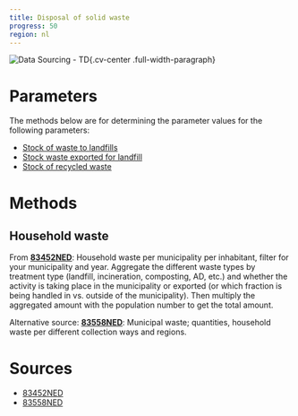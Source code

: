 ```yaml
---
title: Disposal of solid waste 
progress: 50
region: nl
---
```


![Data Sourcing - TD](/images/data-sourcing-td.jpg){.cv-center .full-width-paragraph}


# Parameters
The methods below are for determining the parameter values for the following parameters:

- [Stock of waste to landfills](/5-resources/1-data/definitions/parameters/stock_waste_landfill.md)
- [Stock waste exported for landfill](/5-resources/1-data/definitions/parameters/stock_exported_waste_landfill.md)
- [Stock of recycled waste](/5-resources/1-data/definitions/parameters/stock_waste_recycling.md)



# Methods

## Household waste

From **[83452NED](/5-resources/1-data/data-transformation/nl/2-data-descriptors/83452ned.md)**: Household waste per municipality per inhabitant, filter for your municipality and year. Aggregate the different waste types by treatment type (landfill, incineration, composting, AD, etc.) and whether the activity is taking place in the municipality or exported (or which fraction is being handled in vs. outside of the municipality). Then multiply the aggregated amount with the population number to get the total amount.

Alternative source: **[83558NED](/5-resources/1-data/data-transformation/nl/2-data-descriptors/83558ned.md)**: Municipal waste; quantities, household waste per different collection ways and regions.




# Sources

- [83452NED](/5-resources/1-data/data-transformation/nl/2-data-descriptors/83452ned.md)
- [83558NED](/5-resources/1-data/data-transformation/nl/2-data-descriptors/83558ned.md)



